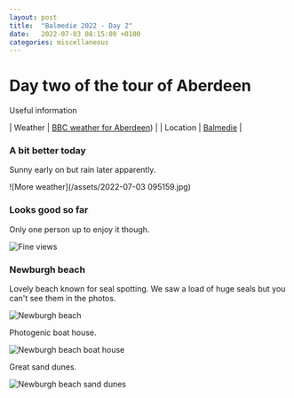 ```yaml
---
layout: post
title:  "Balmedie 2022 - Day 2"
date:   2022-07-03 08:15:00 +0100
categories: miscellaneous
---
```

# Day two of the tour of Aberdeen

Useful information

| Weather | [BBC weather for Aberdeen](https://www.bbc.co.uk/weather/2657832))      |
| Location   | [Balmedie](https://goo.gl/maps/5SVK9VpZab8GUPXp7)       |

### A bit better today
Sunny early on but rain later apparently.     

![More weather](/assets/2022-07-03 095159.jpg)
  
### Looks good so far
Only one person up to enjoy it though.  

![Fine views](/assets/PXL_20220703_093913527-01.jpg)

### Newburgh beach
Lovely beach known for seal spotting. We saw a load of huge seals but you can't see them in the photos.  

![Newburgh beach](/assets/PXL_20220703_145459148-01.jpg)

Photogenic boat house.   

![Newburgh beach boat house](/assets/PXL_20220703_150326511-01.jpg)

Great sand dunes.     

![Newburgh beach sand dunes](/assets/PXL_20220703_145143859-01.jpg)
